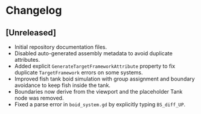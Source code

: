 # Changelog

## [Unreleased]
- Initial repository documentation files.
- Disabled auto-generated assembly metadata to avoid duplicate attributes.
- Added explicit `GenerateTargetFrameworkAttribute` property to fix duplicate
  `TargetFramework` errors on some systems.
- Improved fish tank boid simulation with group assignment and boundary
  avoidance to keep fish inside the tank.
- Boundaries now derive from the viewport and the placeholder Tank node was
  removed.
- Fixed a parse error in `boid_system.gd` by explicitly typing `BS_diff_UP`.

